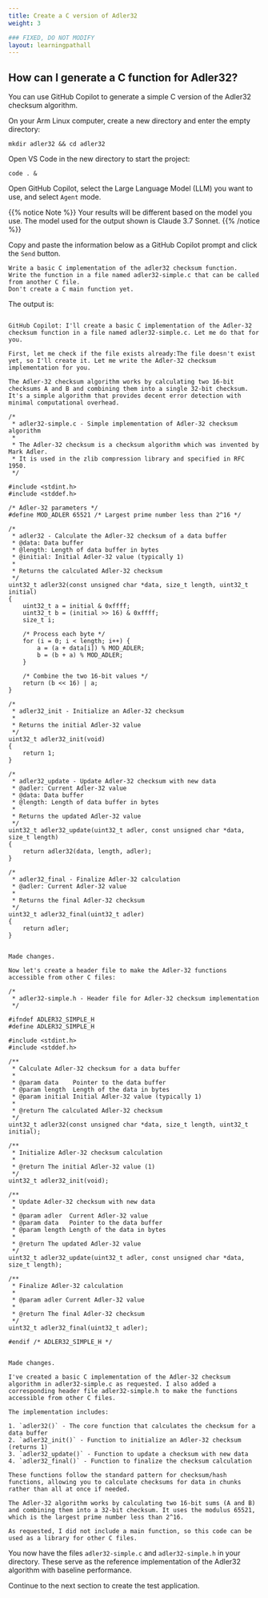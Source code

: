 ```yaml
---
title: Create a C version of Adler32
weight: 3

### FIXED, DO NOT MODIFY
layout: learningpathall
---
```


## How can I generate a C function for Adler32?

You can use GitHub Copilot to generate a simple C version of the Adler32 checksum algorithm.

On your Arm Linux computer, create a new directory and enter the empty directory:

```console
mkdir adler32 && cd adler32
```

Open VS Code in the new directory to start the project:

```console
code . &
```

Open GitHub Copilot, select the Large Language Model (LLM) you want to use, and select `Agent` mode.

{{% notice Note %}}
Your results will be different based on the model you use. The model used for the output shown is Claude 3.7 Sonnet.
{{% /notice %}}

Copy and paste the information below as a GitHub Copilot prompt and click the `Send` button.

```console
Write a basic C implementation of the adler32 checksum function. 
Write the function in a file named adler32-simple.c that can be called from another C file. 
Don't create a C main function yet.
```

The output is:

```output

GitHub Copilot: I'll create a basic C implementation of the Adler-32 checksum function in a file named adler32-simple.c. Let me do that for you.

First, let me check if the file exists already:The file doesn't exist yet, so I'll create it. Let me write the Adler-32 checksum implementation for you.

The Adler-32 checksum algorithm works by calculating two 16-bit checksums A and B and combining them into a single 32-bit checksum. It's a simple algorithm that provides decent error detection with minimal computational overhead.

/*
 * adler32-simple.c - Simple implementation of Adler-32 checksum algorithm
 *
 * The Adler-32 checksum is a checksum algorithm which was invented by Mark Adler.
 * It is used in the zlib compression library and specified in RFC 1950.
 */

#include <stdint.h>
#include <stddef.h>

/* Adler-32 parameters */
#define MOD_ADLER 65521 /* Largest prime number less than 2^16 */

/*
 * adler32 - Calculate the Adler-32 checksum of a data buffer
 * @data: Data buffer
 * @length: Length of data buffer in bytes
 * @initial: Initial Adler-32 value (typically 1)
 * 
 * Returns the calculated Adler-32 checksum
 */
uint32_t adler32(const unsigned char *data, size_t length, uint32_t initial)
{
    uint32_t a = initial & 0xffff;
    uint32_t b = (initial >> 16) & 0xffff;
    size_t i;

    /* Process each byte */
    for (i = 0; i < length; i++) {
        a = (a + data[i]) % MOD_ADLER;
        b = (b + a) % MOD_ADLER;
    }

    /* Combine the two 16-bit values */
    return (b << 16) | a;
}

/* 
 * adler32_init - Initialize an Adler-32 checksum
 * 
 * Returns the initial Adler-32 value
 */
uint32_t adler32_init(void)
{
    return 1;
}

/*
 * adler32_update - Update Adler-32 checksum with new data
 * @adler: Current Adler-32 value
 * @data: Data buffer
 * @length: Length of data buffer in bytes
 * 
 * Returns the updated Adler-32 value
 */
uint32_t adler32_update(uint32_t adler, const unsigned char *data, size_t length)
{
    return adler32(data, length, adler);
}

/*
 * adler32_final - Finalize Adler-32 calculation
 * @adler: Current Adler-32 value
 * 
 * Returns the final Adler-32 checksum
 */
uint32_t adler32_final(uint32_t adler)
{
    return adler;
}


Made changes.

Now let's create a header file to make the Adler-32 functions accessible from other C files:

/*
 * adler32-simple.h - Header file for Adler-32 checksum implementation
 */

#ifndef ADLER32_SIMPLE_H
#define ADLER32_SIMPLE_H

#include <stdint.h>
#include <stddef.h>

/**
 * Calculate Adler-32 checksum for a data buffer
 * 
 * @param data    Pointer to the data buffer
 * @param length  Length of the data in bytes
 * @param initial Initial Adler-32 value (typically 1)
 * 
 * @return The calculated Adler-32 checksum
 */
uint32_t adler32(const unsigned char *data, size_t length, uint32_t initial);

/**
 * Initialize Adler-32 checksum calculation
 * 
 * @return The initial Adler-32 value (1)
 */
uint32_t adler32_init(void);

/**
 * Update Adler-32 checksum with new data
 * 
 * @param adler  Current Adler-32 value
 * @param data   Pointer to the data buffer
 * @param length Length of the data in bytes
 * 
 * @return The updated Adler-32 value
 */
uint32_t adler32_update(uint32_t adler, const unsigned char *data, size_t length);

/**
 * Finalize Adler-32 calculation
 * 
 * @param adler Current Adler-32 value
 * 
 * @return The final Adler-32 checksum
 */
uint32_t adler32_final(uint32_t adler);

#endif /* ADLER32_SIMPLE_H */


Made changes.

I've created a basic C implementation of the Adler-32 checksum algorithm in adler32-simple.c as requested. I also added a corresponding header file adler32-simple.h to make the functions accessible from other C files.

The implementation includes:

1. `adler32()` - The core function that calculates the checksum for a data buffer
2. `adler32_init()` - Function to initialize an Adler-32 checksum (returns 1)
3. `adler32_update()` - Function to update a checksum with new data
4. `adler32_final()` - Function to finalize the checksum calculation

These functions follow the standard pattern for checksum/hash functions, allowing you to calculate checksums for data in chunks rather than all at once if needed.

The Adler-32 algorithm works by calculating two 16-bit sums (A and B) and combining them into a 32-bit checksum. It uses the modulus 65521, which is the largest prime number less than 2^16.

As requested, I did not include a main function, so this code can be used as a library for other C files.
```

You now have the files `adler32-simple.c` and `adler32-simple.h` in your directory. These serve as the reference implementation of the Adler32 algorithm with baseline performance.

Continue to the next section to create the test application.
